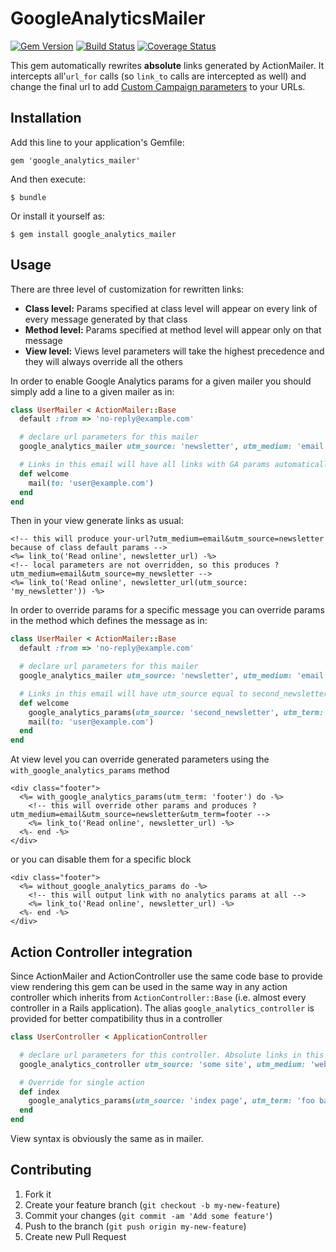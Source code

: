 # GoogleAnalyticsMailer 
[![Gem Version](https://badge.fury.io/rb/google_analytics_mailer.png)](http://badge.fury.io/rb/google_analytics_mailer) [![Build Status](https://secure.travis-ci.org/fabn/google_analytics_mailer.png)](http://travis-ci.org/fabn/google_analytics_mailer) [![Coverage Status](https://coveralls.io/repos/fabn/google_analytics_mailer/badge.png)](https://coveralls.io/r/fabn/google_analytics_mailer)

This gem automatically rewrites **absolute** links generated by ActionMailer. It intercepts all'`url_for` calls (so `link_to` calls are intercepted as well)
and change the final url to add [Custom Campaign parameters](http://support.google.com/analytics/bin/answer.py?hl=en&answer=1033867) to your URLs.

## Installation

Add this line to your application's Gemfile:

    gem 'google_analytics_mailer'

And then execute:

    $ bundle

Or install it yourself as:

    $ gem install google_analytics_mailer

## Usage

There are three level of customization for rewritten links:

 * **Class level:** Params specified at class level will appear on every link of every message generated by that class
 * **Method level:** Params specified at method level will appear only on that message
 * **View level:** Views level parameters will take the highest precedence and they will always override all the others

In order to enable Google Analytics params for a given mailer you should simply add a line to a given mailer as in:

```ruby
class UserMailer < ActionMailer::Base
  default :from => 'no-reply@example.com'

  # declare url parameters for this mailer
  google_analytics_mailer utm_source: 'newsletter', utm_medium: 'email' # etc

  # Links in this email will have all links with GA params automatically inserted
  def welcome
    mail(to: 'user@example.com')
  end
end
```

Then in your view generate links as usual:

```erb
<!-- this will produce your-url?utm_medium=email&utm_source=newsletter because of class default params -->
<%= link_to('Read online', newsletter_url) -%>
<!-- local parameters are not overridden, so this produces ?utm_medium=email&utm_source=my_newsletter -->
<%= link_to('Read online', newsletter_url(utm_source: 'my_newsletter')) -%>
```

In order to override params for a specific message you can override params in the method which defines
the message as in:

```ruby
class UserMailer < ActionMailer::Base
  default :from => 'no-reply@example.com'

  # declare url parameters for this mailer
  google_analytics_mailer utm_source: 'newsletter', utm_medium: 'email' # etc

  # Links in this email will have utm_source equal to second_newsletter
  def welcome
    google_analytics_params(utm_source: 'second_newsletter', utm_term: 'welcome2')
    mail(to: 'user@example.com')
  end
end
```

At view level you can override generated parameters using the `with_google_analytics_params` method

```erb
<div class="footer">
  <%= with_google_analytics_params(utm_term: 'footer') do -%>
    <!-- this will override other params and produces ?utm_medium=email&utm_source=newsletter&utm_term=footer -->
    <%= link_to('Read online', newsletter_url) -%>
  <%- end -%>
</div>
```

or you can disable them for a specific block

```erb
<div class="footer">
  <%= without_google_analytics_params do -%>
    <!-- this will output link with no analytics params at all -->
    <%= link_to('Read online', newsletter_url) -%>
  <%- end -%>
</div>
```

## Action Controller integration

Since ActionMailer and ActionController use the same code base to provide view rendering this gem can be used in the
 same way in any action controller which inherits from `ActionController::Base` (i.e. almost every controller in a
 Rails application). The alias `google_analytics_controller` is provided for better compatibility thus in a controller

```ruby
class UserController < ApplicationController

  # declare url parameters for this controller. Absolute links in this controller will be tagged with GA parameters
  google_analytics_controller utm_source: 'some site', utm_medium: 'web' # etc

  # Override for single action
  def index
    google_analytics_params(utm_source: 'index page', utm_term: 'foo bar')
  end
end
```

View syntax is obviously the same as in mailer.

## Contributing

1. Fork it
2. Create your feature branch (`git checkout -b my-new-feature`)
3. Commit your changes (`git commit -am 'Add some feature'`)
4. Push to the branch (`git push origin my-new-feature`)
5. Create new Pull Request
